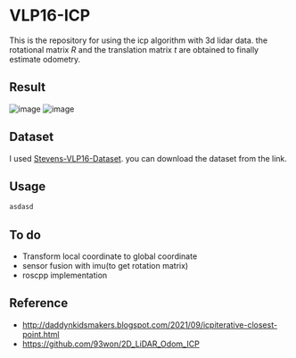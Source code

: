 # VLP16-ICP

This is the repository for using the icp algorithm with 3d lidar data. the rotational matrix $R$ and the translation matrix $t$ are obtained to finally estimate odometry.

## Result
![image](https://user-images.githubusercontent.com/86957779/229995937-5050df2a-7974-47f6-8d66-2c58200bd6a8.png)
![image](https://user-images.githubusercontent.com/86957779/229995304-b68aa390-da1d-4e9d-a8e6-38951e284825.png)

## Dataset
I used [Stevens-VLP16-Dataset](https://github.com/TixiaoShan/Stevens-VLP16-Dataset). you can download the dataset from the link.

## Usage
```bash
asdasd
```

## To do
* Transform local coordinate to global coordinate
* sensor fusion with imu(to get rotation matrix)
* roscpp implementation

## Reference
* http://daddynkidsmakers.blogspot.com/2021/09/icpiterative-closest-point.html
* https://github.com/93won/2D_LiDAR_Odom_ICP
